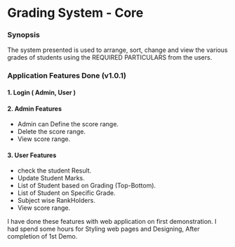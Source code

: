 # Grading System - Core  

### Synopsis
The system presented is used to arrange, sort, change and view the various grades of students
using the REQUIRED PARTICULARS from the users.

### Application Features Done (v1.0.1)

  #### 1. Login ( Admin, User )
  #### 2. Admin Features
   * Admin can Define the score range.
   * Delete the score range.
   * View score range.
  #### 3. User Features
   * check the student Result.
   * Update Student Marks.
   * List of Student based on Grading (Top-Bottom).
   * List of Student on Specific Grade.
   * Subject wise RankHolders.
   * View score range.

I have done these features with web application on first demonstration.
I had spend some hours for Styling web pages and Designing, After completion of 1st Demo.


